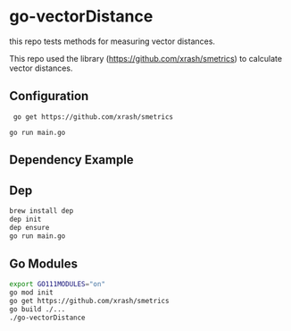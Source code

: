 # go-vectorDistance
 this repo tests methods for measuring vector distances. 

This repo used the library (https://github.com/xrash/smetrics) to calculate vector distances.

## Configuration
 ` go get https://github.com/xrash/smetrics`


  `go run main.go`

## Dependency Example

## Dep

```bash
brew install dep
dep init
dep ensure
go run main.go
```

## Go Modules
```bash
export GO111MODULES="on"
go mod init
go get https://github.com/xrash/smetrics
go build ./...
./go-vectorDistance
```
